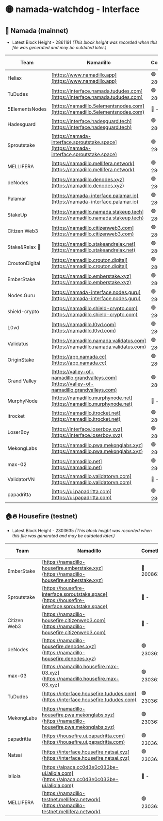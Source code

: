 # 🟡 namada-watchdog - Interface

## 🚀 Namada (mainnet)
- Latest Block Height - 2861191 *(This block height was recorded when this file was generated and may be outdated later.)*

| Team | Namadillo | CometBFT | Indexer | MASP Indexer |
|-|-|-|-|-|
| Heliax | [https://www.namadillo.app](https://www.namadillo.app) | 🟢 2861168 | 🟢 2861168 | 🟢 2861168 |
| TuDudes | [https://interface.namada.tududes.com](https://interface.namada.tududes.com) | 🟢 2861169 | 🟢 2861169 | 🟢 2861169 |
| 5ElementsNodes | [https://namadillo.5elementsnodes.com](https://namadillo.5elementsnodes.com) | 🔴 - | 🔴 2857703 | 🔴 2857705 |
| Hadesguard | [https://interface.hadesguard.tech](https://interface.hadesguard.tech) | 🟢 2861170 | 🟢 2861170 | 🟢 2861170 |
| Sproutstake | [https://namada-interface.sproutstake.space](https://namada-interface.sproutstake.space) | 🟢 2861171 | 🔴 2797937 | 🟢 2861170 |
| MELLIFERA | [https://namadillo.mellifera.network](https://namadillo.mellifera.network) | 🟢 2861172 | 🟢 2861172 | 🟢 2861172 |
| deNodes | [https://namadillo.denodes.xyz](https://namadillo.denodes.xyz) | 🟢 2861172 | 🟢 2861172 | 🟢 2861172 |
| Palamar | [https://namada-interface.palamar.io](https://namada-interface.palamar.io) | 🟢 2861173 | 🔴 2780590 | 🟢 2861173 |
| StakeUp | [https://namadillo.namada.stakeup.tech](https://namadillo.namada.stakeup.tech) | 🟢 2861174 | 🟢 2861174 | 🟢 2861174 |
| Citizen Web3 | [https://namadillo.citizenweb3.com](https://namadillo.citizenweb3.com) | 🟢 2861175 | 🟢 2861175 | 🟢 2861175 |
| Stake&Relax 🦥 | [https://namadillo.stakeandrelax.net](https://namadillo.stakeandrelax.net) | 🟢 2861176 | 🟢 2861176 | 🟢 2861176 |
| CroutonDigital | [https://namadillo.crouton.digital](https://namadillo.crouton.digital) | 🟢 2861177 | 🟢 2861177 | 🟢 2861177 |
| EmberStake | [https://namadillo.emberstake.xyz](https://namadillo.emberstake.xyz) | 🟢 2861177 | 🟢 2861177 | 🟢 2861177 |
| Nodes.Guru | [https://namada-interface.nodes.guru](https://namada-interface.nodes.guru) | 🟢 2861178 | 🔴 2780590 | 🟢 2861178 |
| shield-crypto | [https://namadillo.shield-crypto.com](https://namadillo.shield-crypto.com) | 🟢 2861179 | 🟢 2861178 | 🟢 2861179 |
| L0vd | [https://namadillo.l0vd.com](https://namadillo.l0vd.com) | 🟢 2861180 | 🟢 2861179 | 🟢 2861180 |
| Validatus | [https://namadillo.namada.validatus.com](https://namadillo.namada.validatus.com) | 🟢 2861181 | 🟢 2861181 | 🟢 2861181 |
| OriginStake | [https://app.namada.cc](https://app.namada.cc) | 🟢 2861182 | 🟢 2861182 | 🟢 2861182 |
| Grand Valley | [https://valley-of-namadillo.grandvalleys.com](https://valley-of-namadillo.grandvalleys.com) | 🟢 2861182 | 🟢 2861182 | 🟢 2861182 |
| MurphyNode | [https://namadillo.murphynode.net](https://namadillo.murphynode.net) | 🔴 - | 🔴 - | 🔴 - |
| itrocket | [https://namadillo.itrocket.net](https://namadillo.itrocket.net) | 🟢 2861185 | 🟢 2861185 | 🟢 2861185 |
| LoserBoy | [https://interface.loserboy.xyz](https://interface.loserboy.xyz) | 🟢 2861186 | 🟢 2861186 | 🟢 2861186 |
| MekongLabs | [https://namadillo.pwa.mekonglabs.xyz](https://namadillo.pwa.mekonglabs.xyz) | 🟢 2861187 | 🟢 2861187 | 🟢 2861187 |
| max-02 | [https://namadillo.net](https://namadillo.net) | 🟢 2861188 | 🟢 2861188 | 🟢 2861188 |
| ValidatorVN | [https://namadillo.validatorvn.com](https://namadillo.validatorvn.com) | 🔴 - | 🔴 - | 🔴 - |
| papadritta | [https://ui.papadritta.com](https://ui.papadritta.com) | 🟢 2861191 | 🟢 2861191 | 🔴 2806794 |

## 🏠🔥 Housefire (testnet)
- Latest Block Height - 2303635 *(This block height was recorded when this file was generated and may be outdated later.)*

| Team | Namadillo | CometBFT | Indexer | MASP Indexer |
|-|-|-|-|-|
| EmberStake | [https://namadillo-housefire.emberstake.xyz](https://namadillo-housefire.emberstake.xyz) | 🔴 2008636 | 🔴 - | 🔴 - |
| Sproutstake | [https://housefire-interface.sproutstake.space](https://housefire-interface.sproutstake.space) | 🔴 - | 🔴 - | 🔴 - |
| Citizen Web3 | [https://namadillo-housefire.citizenweb3.com](https://namadillo-housefire.citizenweb3.com) | 🔴 - | 🟢 2303628 | 🟢 2303628 |
| deNodes | [https://namadillo-housefire.denodes.xyz](https://namadillo-housefire.denodes.xyz) | 🟢 2303628 | 🟢 2303628 | 🟢 2303628 |
| max-03 | [https://namadillo.housefire.max-03.xyz](https://namadillo.housefire.max-03.xyz) | 🟢 2303629 | 🔴 2167206 | 🟢 2303629 |
| TuDudes | [https://interface.housefire.tududes.com](https://interface.housefire.tududes.com) | 🟢 2303630 | 🟢 2303630 | 🟢 2303630 |
| MekongLabs | [https://namadillo-housefire.pwa.mekonglabs.xyz](https://namadillo-housefire.pwa.mekonglabs.xyz) | 🟢 2303630 | 🟢 2303630 | 🟢 2303630 |
| papadritta | [https://housefire.ui.papadritta.com](https://housefire.ui.papadritta.com) | 🟢 2303631 | 🟢 2303631 | 🔴 - |
| Natsai | [https://interface.housefire.natsai.xyz](https://interface.housefire.natsai.xyz) | 🟢 2303633 | 🟢 2303633 | 🟢 2303633 |
| laliola | [https://alpaca.cc0d3e0c033be-ui.laliola.com](https://alpaca.cc0d3e0c033be-ui.laliola.com) | 🔴 - | 🔴 - | 🔴 - |
| MELLIFERA | [https://namadillo-testnet.mellifera.network](https://namadillo-testnet.mellifera.network) | 🟢 2303635 | 🟢 2303635 | 🟢 2303635 |

